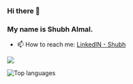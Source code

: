 ### Hi there 👋
### My name is Shubh Almal.
- 📫 How to reach me: [LinkedIN - Shubh](https://www.linkedin.com/in/shubh-almal-a59b2119b/)

  

<img src ="https://github-readme-stats.vercel.app/api?username=shubh0125&&show_icons=true&title_color=ffffff&icon_color=bb2acf&text_color=daf7dc&bg_color=151515">

![Top languages](https://github-readme-stats.vercel.app/api/top-langs/?username=shubh0125&show_icons=true&theme=radical)
